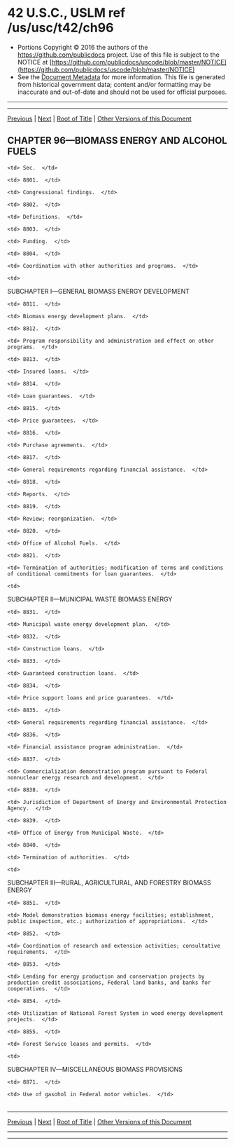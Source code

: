---
---

# 42 U.S.C., USLM ref /us/usc/t42/ch96

* Portions Copyright © 2016 the authors of the https://github.com/publicdocs project.
  Use of this file is subject to the NOTICE at [https://github.com/publicdocs/uscode/blob/master/NOTICE](https://github.com/publicdocs/uscode/blob/master/NOTICE)
* See the [Document Metadata](././../../../..//README.md) for more information.
  This file is generated from historical government data; content and/or formatting may be inaccurate and out-of-date and should not be used for official purposes.

----------
----------

[Previous](./../../../..//us/usc/t42/ch95/schXI/m__us_usc_t42_s8795.md) | [Next](./../../../..//us/usc/t42/ch96/m__us_usc_t42_s8801.md) | [Root of Title](./../../../../) | [Other Versions of this Document](https://publicdocs.github.io/go/links?ns=uslm&ref=%2Fus%2Fusc%2Ft42%2Fch96)

## CHAPTER 96—BIOMASS ENERGY AND ALCOHOL FUELS

<table>

  <tr>

    <td> Sec.  </td>

  </tr>

  <tr>

    <td> 8801.  </td>

    <td> Congressional findings.  </td>

  </tr>

  <tr>

    <td> 8802.  </td>

    <td> Definitions.  </td>

  </tr>

  <tr>

    <td> 8803.  </td>

    <td> Funding.  </td>

  </tr>

  <tr>

    <td> 8804.  </td>

    <td> Coordination with other authorities and programs.  </td>

  </tr>

  <tr>

    <td> 

SUBCHAPTER I—GENERAL BIOMASS ENERGY DEVELOPMENT  </td>

  </tr>

  <tr>

    <td> 8811.  </td>

    <td> Biomass energy development plans.  </td>

  </tr>

  <tr>

    <td> 8812.  </td>

    <td> Program responsibility and administration and effect on other programs.  </td>

  </tr>

  <tr>

    <td> 8813.  </td>

    <td> Insured loans.  </td>

  </tr>

  <tr>

    <td> 8814.  </td>

    <td> Loan guarantees.  </td>

  </tr>

  <tr>

    <td> 8815.  </td>

    <td> Price guarantees.  </td>

  </tr>

  <tr>

    <td> 8816.  </td>

    <td> Purchase agreements.  </td>

  </tr>

  <tr>

    <td> 8817.  </td>

    <td> General requirements regarding financial assistance.  </td>

  </tr>

  <tr>

    <td> 8818.  </td>

    <td> Reports.  </td>

  </tr>

  <tr>

    <td> 8819.  </td>

    <td> Review; reorganization.  </td>

  </tr>

  <tr>

    <td> 8820.  </td>

    <td> Office of Alcohol Fuels.  </td>

  </tr>

  <tr>

    <td> 8821.  </td>

    <td> Termination of authorities; modification of terms and conditions of conditional commitments for loan guarantees.  </td>

  </tr>

  <tr>

    <td> 

SUBCHAPTER II—MUNICIPAL WASTE BIOMASS ENERGY  </td>

  </tr>

  <tr>

    <td> 8831.  </td>

    <td> Municipal waste energy development plan.  </td>

  </tr>

  <tr>

    <td> 8832.  </td>

    <td> Construction loans.  </td>

  </tr>

  <tr>

    <td> 8833.  </td>

    <td> Guaranteed construction loans.  </td>

  </tr>

  <tr>

    <td> 8834.  </td>

    <td> Price support loans and price guarantees.  </td>

  </tr>

  <tr>

    <td> 8835.  </td>

    <td> General requirements regarding financial assistance.  </td>

  </tr>

  <tr>

    <td> 8836.  </td>

    <td> Financial assistance program administration.  </td>

  </tr>

  <tr>

    <td> 8837.  </td>

    <td> Commercialization demonstration program pursuant to Federal nonnuclear energy research and development.  </td>

  </tr>

  <tr>

    <td> 8838.  </td>

    <td> Jurisdiction of Department of Energy and Environmental Protection Agency.  </td>

  </tr>

  <tr>

    <td> 8839.  </td>

    <td> Office of Energy from Municipal Waste.  </td>

  </tr>

  <tr>

    <td> 8840.  </td>

    <td> Termination of authorities.  </td>

  </tr>

  <tr>

    <td> 

SUBCHAPTER III—RURAL, AGRICULTURAL, AND FORESTRY BIOMASS ENERGY  </td>

  </tr>

  <tr>

    <td> 8851.  </td>

    <td> Model demonstration biomass energy facilities; establishment, public inspection, etc.; authorization of appropriations.  </td>

  </tr>

  <tr>

    <td> 8852.  </td>

    <td> Coordination of research and extension activities; consultative requirements.  </td>

  </tr>

  <tr>

    <td> 8853.  </td>

    <td> Lending for energy production and conservation projects by production credit associations, Federal land banks, and banks for cooperatives.  </td>

  </tr>

  <tr>

    <td> 8854.  </td>

    <td> Utilization of National Forest System in wood energy development projects.  </td>

  </tr>

  <tr>

    <td> 8855.  </td>

    <td> Forest Service leases and permits.  </td>

  </tr>

  <tr>

    <td> 

SUBCHAPTER IV—MISCELLANEOUS BIOMASS PROVISIONS  </td>

  </tr>

  <tr>

    <td> 8871.  </td>

    <td> Use of gasohol in Federal motor vehicles.  </td>

  </tr>

</table>

----------

[Previous](./../../../..//us/usc/t42/ch95/schXI/m__us_usc_t42_s8795.md) | [Next](./../../../..//us/usc/t42/ch96/m__us_usc_t42_s8801.md) | [Root of Title](./../../../../) | [Other Versions of this Document](https://publicdocs.github.io/go/links?ns=uslm&ref=%2Fus%2Fusc%2Ft42%2Fch96)

----------
----------



